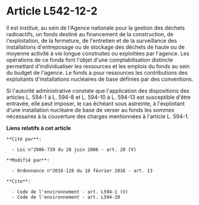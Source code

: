# Article L542-12-2

Il est institué, au sein de l'Agence nationale pour la gestion des déchets radioactifs, un fonds destiné au financement de la
construction, de l'exploitation, de la fermeture, de l'entretien et de la surveillance des installations d'entreposage ou de
stockage des déchets de haute ou de moyenne activité à vie longue construites ou exploitées par l'agence. Les opérations de
ce fonds font l'objet d'une comptabilisation distincte permettant d'individualiser les ressources et les emplois du fonds au
sein du budget de l'agence. Le fonds a pour ressources les contributions des exploitants d'installations nucléaires de base
définies par des conventions. 

Si l'autorité administrative constate que l'application des dispositions des articles L. 594-1 à L. 594-8 et L. 594-10 à L.
594-13 est susceptible d'être entravée, elle peut imposer, le cas échéant sous astreinte, à l'exploitant d'une installation
nucléaire de base de verser au fonds les sommes nécessaires à la couverture des charges mentionnées à l'article L. 594-1.

**Liens relatifs à cet article**

	**Cité par**:

	  - Loi n°2006-739 du 28 juin 2006 - art. 20 (V)

	**Modifié par**:

	  - Ordonnance n°2016-128 du 10 février 2016 - art. 13

	**Cite**:

	  - Code de l'environnement - art. L594-1 (V)
	  - Code de l'environnement - art. L594-10
